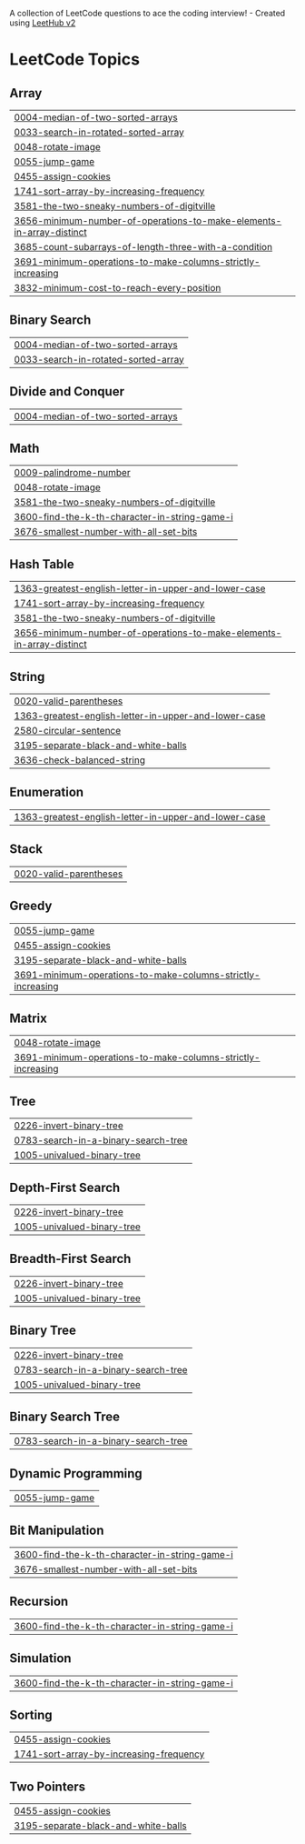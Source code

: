 A collection of LeetCode questions to ace the coding interview! - Created using [LeetHub v2](https://github.com/arunbhardwaj/LeetHub-2.0)
<!---LeetCode Topics Start-->
# LeetCode Topics
## Array
|  |
| ------- |
| [0004-median-of-two-sorted-arrays](https://github.com/Abinaya-2010/Leetcode/tree/master/0004-median-of-two-sorted-arrays) |
| [0033-search-in-rotated-sorted-array](https://github.com/Abinaya-2010/Leetcode/tree/master/0033-search-in-rotated-sorted-array) |
| [0048-rotate-image](https://github.com/Abinaya-2010/Leetcode/tree/master/0048-rotate-image) |
| [0055-jump-game](https://github.com/Abinaya-2010/Leetcode/tree/master/0055-jump-game) |
| [0455-assign-cookies](https://github.com/Abinaya-2010/Leetcode/tree/master/0455-assign-cookies) |
| [1741-sort-array-by-increasing-frequency](https://github.com/Abinaya-2010/Leetcode/tree/master/1741-sort-array-by-increasing-frequency) |
| [3581-the-two-sneaky-numbers-of-digitville](https://github.com/Abinaya-2010/Leetcode/tree/master/3581-the-two-sneaky-numbers-of-digitville) |
| [3656-minimum-number-of-operations-to-make-elements-in-array-distinct](https://github.com/Abinaya-2010/Leetcode/tree/master/3656-minimum-number-of-operations-to-make-elements-in-array-distinct) |
| [3685-count-subarrays-of-length-three-with-a-condition](https://github.com/Abinaya-2010/Leetcode/tree/master/3685-count-subarrays-of-length-three-with-a-condition) |
| [3691-minimum-operations-to-make-columns-strictly-increasing](https://github.com/Abinaya-2010/Leetcode/tree/master/3691-minimum-operations-to-make-columns-strictly-increasing) |
| [3832-minimum-cost-to-reach-every-position](https://github.com/Abinaya-2010/Leetcode/tree/master/3832-minimum-cost-to-reach-every-position) |
## Binary Search
|  |
| ------- |
| [0004-median-of-two-sorted-arrays](https://github.com/Abinaya-2010/Leetcode/tree/master/0004-median-of-two-sorted-arrays) |
| [0033-search-in-rotated-sorted-array](https://github.com/Abinaya-2010/Leetcode/tree/master/0033-search-in-rotated-sorted-array) |
## Divide and Conquer
|  |
| ------- |
| [0004-median-of-two-sorted-arrays](https://github.com/Abinaya-2010/Leetcode/tree/master/0004-median-of-two-sorted-arrays) |
## Math
|  |
| ------- |
| [0009-palindrome-number](https://github.com/Abinaya-2010/Leetcode/tree/master/0009-palindrome-number) |
| [0048-rotate-image](https://github.com/Abinaya-2010/Leetcode/tree/master/0048-rotate-image) |
| [3581-the-two-sneaky-numbers-of-digitville](https://github.com/Abinaya-2010/Leetcode/tree/master/3581-the-two-sneaky-numbers-of-digitville) |
| [3600-find-the-k-th-character-in-string-game-i](https://github.com/Abinaya-2010/Leetcode/tree/master/3600-find-the-k-th-character-in-string-game-i) |
| [3676-smallest-number-with-all-set-bits](https://github.com/Abinaya-2010/Leetcode/tree/master/3676-smallest-number-with-all-set-bits) |
## Hash Table
|  |
| ------- |
| [1363-greatest-english-letter-in-upper-and-lower-case](https://github.com/Abinaya-2010/Leetcode/tree/master/1363-greatest-english-letter-in-upper-and-lower-case) |
| [1741-sort-array-by-increasing-frequency](https://github.com/Abinaya-2010/Leetcode/tree/master/1741-sort-array-by-increasing-frequency) |
| [3581-the-two-sneaky-numbers-of-digitville](https://github.com/Abinaya-2010/Leetcode/tree/master/3581-the-two-sneaky-numbers-of-digitville) |
| [3656-minimum-number-of-operations-to-make-elements-in-array-distinct](https://github.com/Abinaya-2010/Leetcode/tree/master/3656-minimum-number-of-operations-to-make-elements-in-array-distinct) |
## String
|  |
| ------- |
| [0020-valid-parentheses](https://github.com/Abinaya-2010/Leetcode/tree/master/0020-valid-parentheses) |
| [1363-greatest-english-letter-in-upper-and-lower-case](https://github.com/Abinaya-2010/Leetcode/tree/master/1363-greatest-english-letter-in-upper-and-lower-case) |
| [2580-circular-sentence](https://github.com/Abinaya-2010/Leetcode/tree/master/2580-circular-sentence) |
| [3195-separate-black-and-white-balls](https://github.com/Abinaya-2010/Leetcode/tree/master/3195-separate-black-and-white-balls) |
| [3636-check-balanced-string](https://github.com/Abinaya-2010/Leetcode/tree/master/3636-check-balanced-string) |
## Enumeration
|  |
| ------- |
| [1363-greatest-english-letter-in-upper-and-lower-case](https://github.com/Abinaya-2010/Leetcode/tree/master/1363-greatest-english-letter-in-upper-and-lower-case) |
## Stack
|  |
| ------- |
| [0020-valid-parentheses](https://github.com/Abinaya-2010/Leetcode/tree/master/0020-valid-parentheses) |
## Greedy
|  |
| ------- |
| [0055-jump-game](https://github.com/Abinaya-2010/Leetcode/tree/master/0055-jump-game) |
| [0455-assign-cookies](https://github.com/Abinaya-2010/Leetcode/tree/master/0455-assign-cookies) |
| [3195-separate-black-and-white-balls](https://github.com/Abinaya-2010/Leetcode/tree/master/3195-separate-black-and-white-balls) |
| [3691-minimum-operations-to-make-columns-strictly-increasing](https://github.com/Abinaya-2010/Leetcode/tree/master/3691-minimum-operations-to-make-columns-strictly-increasing) |
## Matrix
|  |
| ------- |
| [0048-rotate-image](https://github.com/Abinaya-2010/Leetcode/tree/master/0048-rotate-image) |
| [3691-minimum-operations-to-make-columns-strictly-increasing](https://github.com/Abinaya-2010/Leetcode/tree/master/3691-minimum-operations-to-make-columns-strictly-increasing) |
## Tree
|  |
| ------- |
| [0226-invert-binary-tree](https://github.com/Abinaya-2010/Leetcode/tree/master/0226-invert-binary-tree) |
| [0783-search-in-a-binary-search-tree](https://github.com/Abinaya-2010/Leetcode/tree/master/0783-search-in-a-binary-search-tree) |
| [1005-univalued-binary-tree](https://github.com/Abinaya-2010/Leetcode/tree/master/1005-univalued-binary-tree) |
## Depth-First Search
|  |
| ------- |
| [0226-invert-binary-tree](https://github.com/Abinaya-2010/Leetcode/tree/master/0226-invert-binary-tree) |
| [1005-univalued-binary-tree](https://github.com/Abinaya-2010/Leetcode/tree/master/1005-univalued-binary-tree) |
## Breadth-First Search
|  |
| ------- |
| [0226-invert-binary-tree](https://github.com/Abinaya-2010/Leetcode/tree/master/0226-invert-binary-tree) |
| [1005-univalued-binary-tree](https://github.com/Abinaya-2010/Leetcode/tree/master/1005-univalued-binary-tree) |
## Binary Tree
|  |
| ------- |
| [0226-invert-binary-tree](https://github.com/Abinaya-2010/Leetcode/tree/master/0226-invert-binary-tree) |
| [0783-search-in-a-binary-search-tree](https://github.com/Abinaya-2010/Leetcode/tree/master/0783-search-in-a-binary-search-tree) |
| [1005-univalued-binary-tree](https://github.com/Abinaya-2010/Leetcode/tree/master/1005-univalued-binary-tree) |
## Binary Search Tree
|  |
| ------- |
| [0783-search-in-a-binary-search-tree](https://github.com/Abinaya-2010/Leetcode/tree/master/0783-search-in-a-binary-search-tree) |
## Dynamic Programming
|  |
| ------- |
| [0055-jump-game](https://github.com/Abinaya-2010/Leetcode/tree/master/0055-jump-game) |
## Bit Manipulation
|  |
| ------- |
| [3600-find-the-k-th-character-in-string-game-i](https://github.com/Abinaya-2010/Leetcode/tree/master/3600-find-the-k-th-character-in-string-game-i) |
| [3676-smallest-number-with-all-set-bits](https://github.com/Abinaya-2010/Leetcode/tree/master/3676-smallest-number-with-all-set-bits) |
## Recursion
|  |
| ------- |
| [3600-find-the-k-th-character-in-string-game-i](https://github.com/Abinaya-2010/Leetcode/tree/master/3600-find-the-k-th-character-in-string-game-i) |
## Simulation
|  |
| ------- |
| [3600-find-the-k-th-character-in-string-game-i](https://github.com/Abinaya-2010/Leetcode/tree/master/3600-find-the-k-th-character-in-string-game-i) |
## Sorting
|  |
| ------- |
| [0455-assign-cookies](https://github.com/Abinaya-2010/Leetcode/tree/master/0455-assign-cookies) |
| [1741-sort-array-by-increasing-frequency](https://github.com/Abinaya-2010/Leetcode/tree/master/1741-sort-array-by-increasing-frequency) |
## Two Pointers
|  |
| ------- |
| [0455-assign-cookies](https://github.com/Abinaya-2010/Leetcode/tree/master/0455-assign-cookies) |
| [3195-separate-black-and-white-balls](https://github.com/Abinaya-2010/Leetcode/tree/master/3195-separate-black-and-white-balls) |
<!---LeetCode Topics End-->
